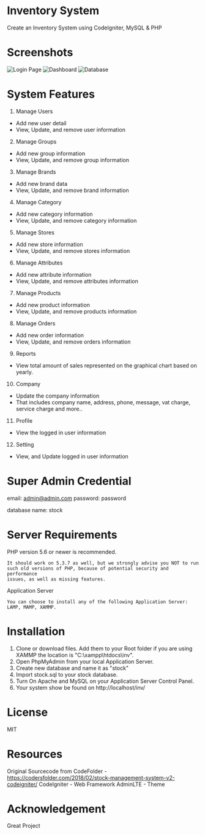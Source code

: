 # Inventory System

Create an Inventory System using CodeIgniter, MySQL &amp; PHP

# Screenshots

![Login Page](https://github.com/ronknight/InventorySystem/blob/master/assets/images/screenshots/login.PNG)
![Dashboard](https://github.com/ronknight/InventorySystem/blob/master/assets/images/screenshots/dashboard.PNG)
![Database](https://github.com/ronknight/InventorySystem/blob/master/assets/images/screenshots/database.PNG)

# System Features
1. Manage Users
* Add new user detail
* View, Update, and remove user information
2. Manage Groups
* Add new group information
* View, Update, and remove group information
3. Manage Brands
* Add new brand data
* View, Update, and remove brand information
4. Manage Category
* Add new category information
* View, Update, and remove category information
5. Manage Stores
* Add new store information
* View, Update, and remove stores information
6. Manage Attributes
* Add new attribute information
* View, Update, and remove attributes information
7. Manage Products
* Add new product information
* View, Update, and remove products information
8. Manage Orders
* Add new order information
* View, Update, and remove orders information
9. Reports
* View total amount of sales represented on the graphical chart based on yearly.
10. Company
* Update the company information
* That includes company name, address, phone, message, vat charge, service charge and more..
11. Profile
* View the logged in user information
12. Setting
* View, and Update logged in user information

# Super Admin Credential
email: admin@admin.com
password: password

database name: stock

# Server Requirements

PHP version 5.6 or newer is recommended.

    It should work on 5.3.7 as well, but we strongly advise you NOT to run
    such old versions of PHP, because of potential security and performance
    issues, as well as missing features.

Application Server

    You can choose to install any of the following Application Server: LAMP, MAMP, XAMMP.

# Installation

1. Clone or download files. Add them to your Root folder if you are using XAMMP the location is "C:\xampp\htdocs\inv\".
2. Open PhpMyAdmin from your local Application Server.
3. Create new database and name it as "stock"
4. Import stock.sql to your stock database.
5. Turn On Apache and MySQL on your Application Server Control Panel.
6. Your system show be found on http://localhost/inv/

# License

MIT

# Resources

Original Sourcecode from CodeFolder - https://codersfolder.com/2018/02/stock-management-system-v2-codeigniter/
CodeIgniter - Web Framework
AdminLTE - Theme

# Acknowledgement
Great Project

